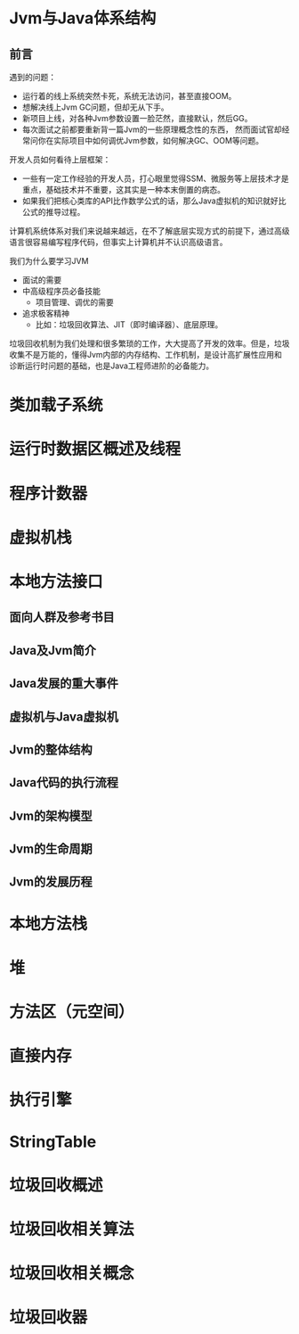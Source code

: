 # Jvm与Java体系结构

## 前言

遇到的问题：
* 运行着的线上系统突然卡死，系统无法访问，甚至直接OOM。
* 想解决线上Jvm GC问题，但却无从下手。
* 新项目上线，对各种Jvm参数设置一脸茫然，直接默认，然后GG。
* 每次面试之前都要重新背一篇Jvm的一些原理概念性的东西，
  然而面试官却经常问你在实际项目中如何调优Jvm参数，如何解决GC、OOM等问题。

开发人员如何看待上层框架：
* 一些有一定工作经验的开发人员，打心眼里觉得SSM、微服务等上层技术才是重点，基础技术并不重要，这其实是一种本末倒置的病态。
* 如果我们把核心类库的API比作数学公式的话，那么Java虚拟机的知识就好比公式的推导过程。

计算机系统体系对我们来说越来越远，在不了解底层实现方式的前提下，通过高级语言很容易编写程序代码，但事实上计算机并不认识高级语言。

我们为什么要学习JVM
* 面试的需要
* 中高级程序员必备技能
  * 项目管理、调优的需要
* 追求极客精神
  * 比如：垃圾回收算法、JIT（即时编译器）、底层原理。
  
垃圾回收机制为我们处理和很多繁琐的工作，大大提高了开发的效率。但是，垃圾收集不是万能的，懂得Jvm内部的内存结构、工作机制，是设计高扩展性应用和诊断运行时问题的基础，也是Java工程师进阶的必备能力。

# 类加载子系统

# 运行时数据区概述及线程

# 程序计数器

# 虚拟机栈

# 本地方法接口

## 面向人群及参考书目

## Java及Jvm简介

## Java发展的重大事件

## 虚拟机与Java虚拟机

## Jvm的整体结构

## Java代码的执行流程

## Jvm的架构模型

## Jvm的生命周期

## Jvm的发展历程

# 本地方法栈

# 堆

# 方法区（元空间）

# 直接内存

# 执行引擎

# StringTable

# 垃圾回收概述

# 垃圾回收相关算法

# 垃圾回收相关概念

# 垃圾回收器